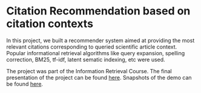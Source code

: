 # Citation Recommendation based on citation contexts

In this project, we built a recommender system aimed at providing the most relevant citations corresponding to queried scientific article context. Popular informational retrieval algorithms like query expansion, spelling correction, BM25, tf-idf, latent sematic indexing, etc were used.

The project was part of the Information Retrieval Course. The final presentation of the project can be found [here](https://github.com/prabhat1081/Citation-Recommendation-based-on-citation-contexts/blob/master/IR-Presentation-Citation.pdf). Snapshots of the demo can be found [here](https://github.com/prabhat1081/Citation-Recommendation-based-on-citation-contexts/blob/master/IR-Snapshots-Citation.pdf).
